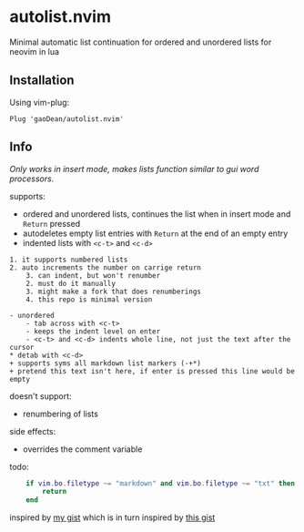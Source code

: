 # autolist.nvim
Minimal automatic list continuation for ordered and unordered lists for neovim in lua

## Installation
Using vim-plug:
```
Plug 'gaoDean/autolist.nvim'
```

## Info
*Only works in insert mode, makes lists function similar to gui word processors.*

supports:
* ordered and unordered lists, continues the list when in insert mode and `Return` pressed
* autodeletes empty list entries with `Return` at the end of an empty entry
* indented lists with `<c-t>` and `<c-d>`
```
1. it supports numbered lists
2. auto increments the number on carrige return
	3. can indent, but won't renumber
	2. must do it manually
	3. might make a fork that does renumberings
	4. this repo is minimal version

- unordered
	- tab across with <c-t>
	- keeps the indent level on enter
	- <c-t> and <c-d> indents whole line, not just the text after the cursor
* detab with <c-d>
+ supports syms all markdown list markers (-+*)
+ pretend this text isn't here, if enter is pressed this line would be empty
```

doesn't support:
* renumbering of lists

side effects:
* overrides the comment variable

todo:
```lua
	if vim.bo.filetype ~= "markdown" and vim.bo.filetype ~= "txt" then
		return
	end
```

inspired by [my gist](https://gist.github.com/gaoDean/288d01dfe64da66569fb6615c767e081)
which is in turn inspired by [this gist](https://gist.github.com/sedm0784/dffda43bcfb4728f8e90)
